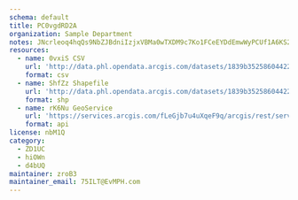 ```yaml
---
schema: default
title: PC0vgdRD2A 
organization: Sample Department 
notes: JNcrleoq4hqQs9NbZJBdniIzjxVBMa0wTXDM9c7Ko1FCeEYDdEmwWyPCUf1A6KS2km 48Hj8RX3AruvpL3vtTHUGuQYigzsxWt5l 
resources:
  - name: 0vxiS CSV
    url: 'http://data.phl.opendata.arcgis.com/datasets/1839b35258604422b0b520cbb668df0d_0.csv'
    format: csv
  - name: ShfZz Shapefile
    url: 'http://data.phl.opendata.arcgis.com/datasets/1839b35258604422b0b520cbb668df0d_0.zip'
    format: shp
  - name: rK6Nu GeoService
    url: 'https://services.arcgis.com/fLeGjb7u4uXqeF9q/arcgis/rest/services/Air_Monitoring_Stations/FeatureServer/0/query'
    format: api
license: nbM1Q 
category:
  - ZD1UC 
  - hiOWn 
  - d4bUQ 
maintainer: zroB3  
maintainer_email: 75ILT@EvMPH.com
---
```

